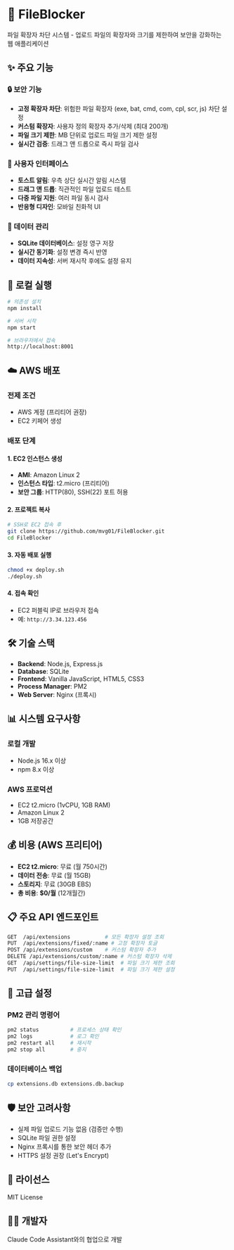# 📁 FileBlocker

파일 확장자 차단 시스템 - 업로드 파일의 확장자와 크기를 제한하여 보안을 강화하는 웹 애플리케이션

## ✨ 주요 기능

### 🔒 보안 기능
- **고정 확장자 차단**: 위험한 파일 확장자 (exe, bat, cmd, com, cpl, scr, js) 차단 설정
- **커스텀 확장자**: 사용자 정의 확장자 추가/삭제 (최대 200개)
- **파일 크기 제한**: MB 단위로 업로드 파일 크기 제한 설정
- **실시간 검증**: 드래그 앤 드롭으로 즉시 파일 검사

### 🎨 사용자 인터페이스
- **토스트 알림**: 우측 상단 실시간 알림 시스템
- **드래그 앤 드롭**: 직관적인 파일 업로드 테스트
- **다중 파일 지원**: 여러 파일 동시 검사
- **반응형 디자인**: 모바일 친화적 UI

### 💾 데이터 관리
- **SQLite 데이터베이스**: 설정 영구 저장
- **실시간 동기화**: 설정 변경 즉시 반영
- **데이터 지속성**: 서버 재시작 후에도 설정 유지

## 🚀 로컬 실행

```bash
# 의존성 설치
npm install

# 서버 시작
npm start

# 브라우저에서 접속
http://localhost:8001
```

## ☁️ AWS 배포

### 전제 조건
- AWS 계정 (프리티어 권장)
- EC2 키페어 생성

### 배포 단계

#### 1. EC2 인스턴스 생성
- **AMI**: Amazon Linux 2
- **인스턴스 타입**: t2.micro (프리티어)
- **보안 그룹**: HTTP(80), SSH(22) 포트 허용

#### 2. 프로젝트 복사
```bash
# SSH로 EC2 접속 후
git clone https://github.com/mvg01/FileBlocker.git
cd FileBlocker
```

#### 3. 자동 배포 실행
```bash
chmod +x deploy.sh
./deploy.sh
```

#### 4. 접속 확인
- EC2 퍼블릭 IP로 브라우저 접속
- 예: `http://3.34.123.456`

## 🛠️ 기술 스택

- **Backend**: Node.js, Express.js
- **Database**: SQLite
- **Frontend**: Vanilla JavaScript, HTML5, CSS3
- **Process Manager**: PM2
- **Web Server**: Nginx (프록시)

## 📊 시스템 요구사항

### 로컬 개발
- Node.js 16.x 이상
- npm 8.x 이상

### AWS 프로덕션
- EC2 t2.micro (1vCPU, 1GB RAM)
- Amazon Linux 2
- 1GB 저장공간

## 💰 비용 (AWS 프리티어)

- **EC2 t2.micro**: 무료 (월 750시간)
- **데이터 전송**: 무료 (월 15GB)
- **스토리지**: 무료 (30GB EBS)
- **총 비용**: **$0/월** (12개월간)

## 📋 주요 API 엔드포인트

```bash
GET  /api/extensions           # 모든 확장자 설정 조회
PUT  /api/extensions/fixed/:name # 고정 확장자 토글
POST /api/extensions/custom    # 커스텀 확장자 추가
DELETE /api/extensions/custom/:name # 커스텀 확장자 삭제
GET  /api/settings/file-size-limit  # 파일 크기 제한 조회
PUT  /api/settings/file-size-limit  # 파일 크기 제한 설정
```

## 🔧 고급 설정

### PM2 관리 명령어
```bash
pm2 status          # 프로세스 상태 확인
pm2 logs            # 로그 확인
pm2 restart all     # 재시작
pm2 stop all        # 중지
```

### 데이터베이스 백업
```bash
cp extensions.db extensions.db.backup
```

## 🛡️ 보안 고려사항

- 실제 파일 업로드 기능 없음 (검증만 수행)
- SQLite 파일 권한 설정
- Nginx 프록시를 통한 보안 헤더 추가
- HTTPS 설정 권장 (Let's Encrypt)

## 📄 라이선스

MIT License

## 👨‍💻 개발자

Claude Code Assistant와의 협업으로 개발